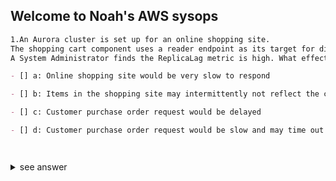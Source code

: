 ## Welcome to Noah's AWS sysops 

```markdown
1.An Aurora cluster is set up for an online shopping site.
The shopping cart component uses a reader endpoint as its target for displaying the products. 
A System Administrator finds the ReplicaLag metric is high. What effect would a customer encounter?

- [] a: Online shopping site would be very slow to respond

- [] b: Items in the shopping site may intermittently not reflect the complete shopping list

- [] c: Customer purchase order request would be delayed

- [] d: Customer purchase order request would be slow and may time out 




```

<details>
<summary>see answer</summary>
<pre><code>

Correct answer is B 
As the read replica is not able to keep up with the master, the items shown in the shopping site may not be the complete list from master. Refer AWS documentation - Aurora Replication Read scaling and high availability depend on minimal lag time. You can monitor how far an Aurora Replica is lagging behind the primary instance of your Aurora MySQL DB cluster by monitoring the Amazon CloudWatch ReplicaLag metric. Because Aurora Replicas read from the same cluster volume as the primary instance, the ReplicaLag metric has a different meaning for an Aurora MySQL DB cluster. The ReplicaLag metric for an Aurora Replica indicates the lag for the page cache of the Aurora Replica compared to that of the primary instance. Option A is wrong as there should be any impact on the shopping site performance Option C & D are wrong as there should not be any impact on customer transactions.
</code></pre>
</details>
